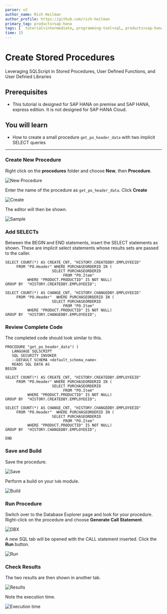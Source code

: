 ```yaml
---
parser: v2
author_name: Rich Heilman
author_profile: https://github.com/rich-heilman
primary_tag: products>sap-hana
tags: [  tutorial>intermediate, programming-tool>sql, products>sap-hana, products>sap-hana\,-express-edition, products>sap-hana-cloud  ]
time: 15
---
```


# Create Stored Procedures
<!-- description --> Leveraging SQLScript in Stored Procedures, User Defined Functions, and User Defined Libraries

## Prerequisites  
 - This tutorial is designed for SAP HANA on premise and SAP HANA, express edition. It is not designed for SAP HANA Cloud.
 
## You will learn  
- How to create a small procedure `get_po_header_data` with two implicit SELECT queries

---

### Create New Procedure


Right click on the **procedures** folder and choose **New**, then **Procedure**.

![New Procedure](1.png)

Enter the name of the procedure as `get_po_header_data`.  Click **Create**

![Create](2.png)

The editor will then be shown.

![Sample](3.png)


### Add SELECTs


Between the BEGIN and END statements, insert the SELECT statements as shown.  These are implicit select statements whose results sets are passed to the caller.  

```
SELECT COUNT(*) AS CREATE_CNT, "HISTORY.CREATEDBY.EMPLOYEEID"
     FROM "PO.Header" WHERE PURCHASEORDERID IN (
                     SELECT PURCHASEORDERID
                          FROM "PO.Item"
          WHERE "PRODUCT.PRODUCTID" IS NOT NULL)
GROUP BY  "HISTORY.CREATEDBY.EMPLOYEEID";

SELECT COUNT(*) AS CHANGE_CNT, "HISTORY.CHANGEDBY.EMPLOYEEID"
     FROM "PO.Header"  WHERE PURCHASEORDERID IN (
                     SELECT PURCHASEORDERID
                          FROM "PO.Item"
          WHERE "PRODUCT.PRODUCTID" IS NOT NULL)
GROUP BY  "HISTORY.CHANGEDBY.EMPLOYEEID";
```


### Review Complete Code


The completed code should look similar to this.

```
PROCEDURE "get_po_header_data"( )
   LANGUAGE SQLSCRIPT
   SQL SECURITY INVOKER
   --DEFAULT SCHEMA <default_schema_name>
   READS SQL DATA AS
BEGIN

SELECT COUNT(*) AS CREATE_CNT, "HISTORY.CREATEDBY.EMPLOYEEID"
     FROM "PO.Header" WHERE PURCHASEORDERID IN (
                     SELECT PURCHASEORDERID
                          FROM "PO.Item"
          WHERE "PRODUCT.PRODUCTID" IS NOT NULL)
GROUP BY  "HISTORY.CREATEDBY.EMPLOYEEID";

SELECT COUNT(*) AS CHANGE_CNT, "HISTORY.CHANGEDBY.EMPLOYEEID"
     FROM "PO.Header"  WHERE PURCHASEORDERID IN (
                     SELECT PURCHASEORDERID
                          FROM "PO.Item"
          WHERE "PRODUCT.PRODUCTID" IS NOT NULL)
GROUP BY  "HISTORY.CHANGEDBY.EMPLOYEEID";

END
```


### Save and Build


Save the procedure.

![Save](7.png)

Perform a build on your `hdb` module.

![Build](8.png)



### Run Procedure


Switch over to the Database Explorer page and look for your procedure. Right-click on the procedure and choose **Generate Call Statement**.

![DBX](9.png)


A new SQL tab will be opened with the CALL statement inserted. Click the **Run** button.

![Run](12.png)



### Check Results


The two results are then shown in another tab.  

![Results](13.png)

Note the execution time.

![Execution time](14.png)

